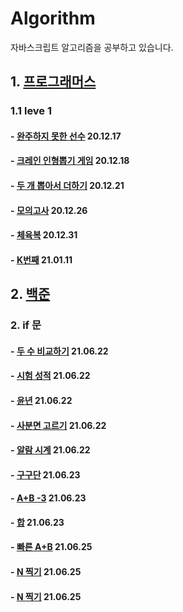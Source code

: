 # Algorithm

자바스크립트 알고리즘을 공부하고 있습니다.

## 1. [프로그래머스](https://programmers.co.kr/learn/challenges)

### 1.1 leve 1

#### - [완주하지 못한 선수](https://programmers.co.kr/learn/courses/30/lessons/42576) 20.12.17

#### - [크레인 인형뽑기 게임](https://programmers.co.kr/learn/courses/30/lessons/64061) 20.12.18

#### - [두 개 뽑아서 더하기](https://programmers.co.kr/learn/courses/30/lessons/68644) 20.12.21

#### - [모의고사](https://programmers.co.kr/learn/courses/30/lessons/42840) 20.12.26

#### - [체육복](https://programmers.co.kr/learn/courses/30/lessons/42862) 20.12.31

#### - [K번째](https://programmers.co.kr/learn/courses/30/lessons/42748) 21.01.11

## 2. [백준](https://www.acmicpc.net/step)

### 2. if 문

#### - [두 수 비교하기](https://www.acmicpc.net/problem/1330) 21.06.22

#### - [시험 성적](https://www.acmicpc.net/problem/9498) 21.06.22

#### - [윤년](https://www.acmicpc.net/problem/2753) 21.06.22

#### - [사분면 고르기](https://www.acmicpc.net/problem/14681) 21.06.22

#### - [알람 시계](https://www.acmicpc.net/problem/2884) 21.06.22

#### - [구구단](https://www.acmicpc.net/problem/2739) 21.06.23

#### - [A+B -3](https://www.acmicpc.net/problem/10950) 21.06.23

#### - [합](https://www.acmicpc.net/problem/8393) 21.06.23

#### - [빠른 A+B](https://www.acmicpc.net/problem/15552) 21.06.25

#### - [N 찍기](https://www.acmicpc.net/problem/2741) 21.06.25

#### - [N 찍기](https://www.acmicpc.net/problem/2742) 21.06.25
